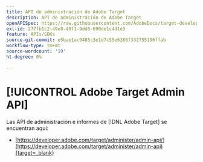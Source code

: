 ```yaml
---
title: API de administración de Adobe Target
description: API de administración de Adobe Target
openAPISpec: https://raw.githubusercontent.com/AdobeDocs/target-developers/main/src/admin-api.json
exl-id: 277fb1c2-49e8-48f1-9dd8-690de1c4d1e3
feature: APIs/SDKs
source-git-commit: e5bae1ac9485c3e1d7c55e6386f332755196ffab
workflow-type: tm+mt
source-wordcount: '19'
ht-degree: 0%

---
```


# [!UICONTROL Adobe Target Admin API]

Las API de administración e informes de [!DNL Adobe Target] se encuentran aquí:

* [https://developer.adobe.com/target/administer/admin-api/](https://developer.adobe.com/target/administer/admin-api){target=_blank}
